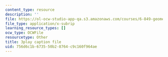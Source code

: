 ```yaml
---
content_type: resource
description: ''
file: https://ol-ocw-studio-app-qa.s3.amazonaws.com/courses/6-849-geometric-folding-algorithms-linkages-origami-polyhedra-fall-2012/756d6c1b673550b28764c9c160f964ae_5lO7gBJEzH4.vtt
file_type: application/x-subrip
learning_resource_types: []
ocw_type: OCWFile
resourcetype: Other
title: 3play caption file
uid: 756d6c1b-6735-50b2-8764-c9c160f964ae
---
```

